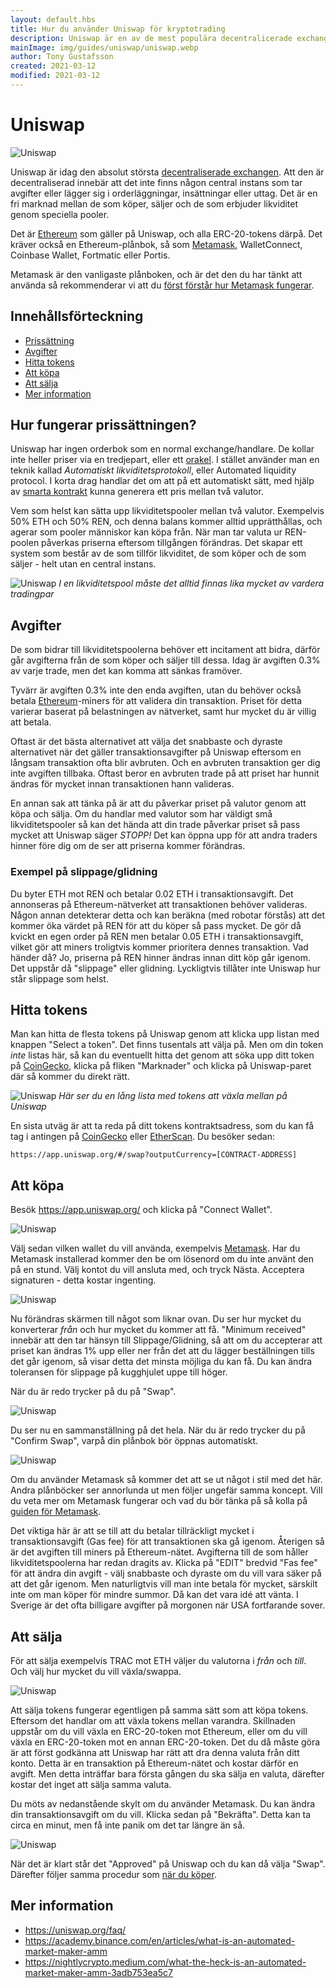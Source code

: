```yaml
---
layout: default.hbs
title: Hur du använder Uniswap för kryptotrading
description: Uniswap är en av de mest populära decentralicerade exchanges idag, men är inte alltid alldeles enkel att använda.
mainImage: img/guides/uniswap/uniswap.webp
author: Tony Gustafsson
created: 2021-03-12
modified: 2021-03-12
---
```


# Uniswap

![Uniswap](/img/guides/uniswap/uniswap.webp 'Uniswap')

Uniswap är idag den absolut största [decentraliserade exchangen](/marknaden/exchanges.html). Att den är decentraliserad innebär att det inte finns någon central instans som tar avgifter eller lägger sig i orderläggningar, insättningar eller uttag. Det är en fri marknad mellan de som köper, säljer och de som erbjuder likviditet genom speciella pooler.

Det är [Ethereum](/kryptovalutor/ethereum.html) som gäller på Uniswap, och alla ERC-20-tokens därpå. Det kräver också en Ethereum-plånbok, så som [Metamask](/guider/metamask.html), WalletConnect, Coinbase Wallet, Fortmatic eller Portis.

Metamask är den vanligaste plånboken, och är det den du har tänkt att använda så rekommenderar vi att du [först förstår hur Metamask fungerar](/guider/metamask.html).

## Innehållsförteckning

-   [Prissättning](#hur-fungerar-prissättningen)
-   [Avgifter](#avgifter)
-   [Hitta tokens](#hitta-tokens)
-   [Att köpa](#att-köpa)
-   [Att sälja](#att-sälja)
-   [Mer information](#mer-information)

## Hur fungerar prissättningen?

Uniswap har ingen orderbok som en normal exchange/handlare. De kollar inte heller priser via en tredjepart, eller ett [orakel](/tekniker/orakel.html). I stället använder man en teknik kallad _Automatiskt likviditetsprotokoll_, eller Automated liquidity protocol. I korta drag handlar det om att på ett automatiskt sätt, med hjälp av [smarta kontrakt](/tekniker/smarta-kontrakt.html) kunna generera ett pris mellan två valutor.

Vem som helst kan sätta upp likviditetspooler mellan två valutor. Exempelvis 50% ETH och 50% REN, och denna balans kommer alltid upprätthållas, och agerar som pooler människor kan köpa från. När man tar valuta ur REN-poolen påverkas priserna eftersom tillgången förändras. Det skapar ett system som består av de som tillför likviditet, de som köper och de som säljer - helt utan en central instans.

![Uniswap](/img/guides/uniswap/uniswap-liquidity-pools.webp 'Uniswap')
_I en likviditetspool måste det alltid finnas lika mycket av vardera tradingpar_

## Avgifter

De som bidrar till likviditetspoolerna behöver ett incitament att bidra, därför går avgifterna från de som köper och säljer till dessa. Idag är avgiften 0.3% av varje trade, men det kan komma att sänkas framöver.

Tyvärr är avgiften 0.3% inte den enda avgiften, utan du behöver också betala [Ethereum](/kryptovalutor/ethereum.html)-miners för att validera din transaktion. Priset för detta varierar baserat på belastningen av nätverket, samt hur mycket du är villig att betala.

Oftast är det bästa alternativet att välja det snabbaste och dyraste alternativet när det gäller transaktionsavgifter på Uniswap eftersom en långsam transaktion ofta blir avbruten. Och en avbruten transaktion ger dig inte avgiften tillbaka. Oftast beror en avbruten trade på att priset har hunnit ändras för mycket innan transaktionen hann valideras.

En annan sak att tänka på är att du påverkar priset på valutor genom att köpa och sälja. Om du handlar med valutor som har väldigt små likviditetspooler så kan det hända att din trade påverkar priset så pass mycket att Uniswap säger _STOPP!_ Det kan öppna upp för att andra traders hinner före dig om de ser att priserna kommer förändras.

### Exempel på slippage/glidning

Du byter ETH mot REN och betalar 0.02 ETH i transaktionsavgift. Det annonseras på Ethereum-nätverket att transaktionen behöver valideras. Någon annan detekterar detta och kan beräkna (med robotar förstås) att det kommer öka värdet på REN för att du köper så pass mycket. De gör då kvickt en egen order på REN men betalar 0.05 ETH i transaktionsavgift, vilket gör att miners troligtvis kommer prioritera dennes transaktion. Vad händer då? Jo, priserna på REN hinner ändras innan ditt köp går igenom. Det uppstår då "slippage" eller glidning. Lyckligtvis tillåter inte Uniswap hur står slippage som helst.

## Hitta tokens

Man kan hitta de flesta tokens på Uniswap genom att klicka upp listan med knappen "Select a token". Det finns tusentals att välja på. Men om din token _inte_ listas här, så kan du eventuellt hitta det genom att söka upp ditt token på [CoinGecko](https://www.coingecko.com), klicka på fliken "Marknader" och klicka på Uniswap-paret där så kommer du direkt rätt.

![Uniswap](/img/guides/uniswap/uniswap7.webp 'Uniswap')
_Här ser du en lång lista med tokens att växla mellan på Uniswap_

En sista utväg är att ta reda på ditt tokens kontraktsadress, som du kan få tag i antingen på [CoinGecko](https://www.coingecko.com) eller [EtherScan](https://etherscan.io/). Du besöker sedan:

```
https://app.uniswap.org/#/swap?outputCurrency=[CONTRACT-ADDRESS]
```

## Att köpa

Besök https://app.uniswap.org/ och klicka på "Connect Wallet".

![Uniswap](/img/guides/uniswap/uniswap1.webp 'Uniswap')

Välj sedan vilken wallet du vill använda, exempelvis [Metamask](/guider/metamask.html). Har du Metamask installerad kommer den be om lösenord om du inte använt den på en stund. Välj kontot du vill ansluta med, och tryck Nästa. Acceptera signaturen - detta kostar ingenting.

![Uniswap](/img/guides/uniswap/uniswap2.webp 'Uniswap')

Nu förändras skärmen till något som liknar ovan. Du ser hur mycket du konverterar _från_ och hur mycket du kommer att få. "Minimum received" innebär att den tar hänsyn till Slippage/Glidning, så att om du accepterar att priset kan ändras 1% upp eller ner från det att du lägger beställningen tills det går igenom, så visar detta det minsta möjliga du kan få. Du kan ändra toleransen för slippage på kugghjulet uppe till höger.

När du är redo trycker på du på "Swap".

![Uniswap](/img/guides/uniswap/uniswap3.webp 'Uniswap')

Du ser nu en sammanställning på det hela. När du är redo trycker du på "Confirm Swap", varpå din plånbok bör öppnas automatiskt.

![Uniswap](/img/guides/uniswap/uniswap4.webp 'Uniswap')

Om du använder Metamask så kommer det att se ut något i stil med det här. Andra plånböcker ser annorlunda ut men följer ungefär samma koncept. Vill du veta mer om Metamask fungerar och vad du bör tänka på så kolla på [guiden för Metamask](/guider/metamask.html).

Det viktiga här är att se till att du betalar tillräckligt mycket i transaktionsavgift (Gas fee) för att transaktionen ska gå igenom. Återigen så är det avgiften till miners på Ethereum-nätet. Avgifterna till de som håller likviditetspoolerna har redan dragits av. Klicka på "EDIT" bredvid "Fas fee" för att ändra din avgift - välj snabbaste och dyraste om du vill vara säker på att det går igenom. Men naturligtvis vill man inte betala för mycket, särskilt inte om man köper för mindre summor. Då kan det vara idé att vänta. I Sverige är det ofta billigare avgifter på morgonen när USA fortfarande sover.

## Att sälja

För att sälja exempelvis TRAC mot ETH väljer du valutorna i _från_ och _till_. Och välj hur mycket du vill växla/swappa.

![Uniswap](/img/guides/uniswap/uniswap5.webp 'Uniswap')

Att sälja tokens fungerar egentligen på samma sätt som att köpa tokens. Eftersom det handlar om att växla tokens mellan varandra. Skillnaden uppstår om du vill växla en ERC-20-token mot Ethereum, eller om du vill växla en ERC-20-token mot en annan ERC-20-token. Det du då måste göra är att först godkänna att Uniswap har rätt att dra denna valuta från ditt konto. Detta är en transaktion på Ethereum-nätet och kostar därför en avgift. Men detta inträffar bara första gången du ska sälja en valuta, därefter kostar det inget att sälja samma valuta.

Du möts av nedanstående skylt om du använder Metamask. Du kan ändra din transaktionsavgift om du vill. Klicka sedan på "Bekräfta". Detta kan ta circa en minut, men få inte panik om det tar längre än så.

![Uniswap](/img/guides/uniswap/uniswap6.webp 'Uniswap')

När det är klart står det "Approved" på Uniswap och du kan då välja "Swap". Därefter följer samma procedur som [när du köper](#att-köpa).

## Mer information

-   https://uniswap.org/faq/
-   https://academy.binance.com/en/articles/what-is-an-automated-market-maker-amm
-   https://nightlycrypto.medium.com/what-the-heck-is-an-automated-market-maker-amm-3adb753ea5c7
